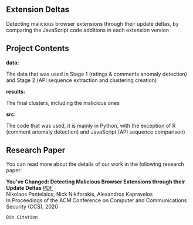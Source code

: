 <h2>Extension Deltas</h2>

Detecting malicious browser extensions through their update deltas, by comparing the JavaScript code additions in each extension version

<h2>Project Contents</h2>

**data:**

The data that was used in Stage 1 (ratings & comments anomaly detection) and Stage 2 (API sequence extraction and clustering creation)

**results:**

The final clusters, including the malicious ones

**src:**

The code that was used, it is mainly in Python, with the exception of R (comment anomaly detection) and JavaScript (API sequence comparison)

<h2>Research Paper</h2>

You can read more about the details of our work in the following research paper:

**You've Changed: Detecting Malicious Browser Extensions through their Update Deltas** [PDF](https://github.com/wspr-ncsu/extensiondeltas/blob/master/paper/extensionUpdateDeltas.pdf)<br/>
Nikolaos Pantelaios, Nick Nikiforakis, Alexandros Kapravelos<br/>
In Proceedings of the ACM Conference on Computer and Communications Security (CCS), 2020

```
Bib Citation
```